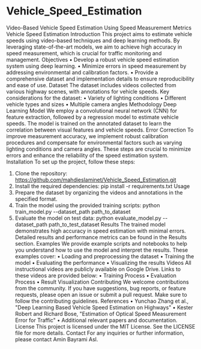 # Vehicle_Speed_Estimation
Video-Based Vehicle Speed Estimation Using Speed Measurement Metrics
Vehicle Speed Estimation
Introduction
This project aims to estimate vehicle speeds using video-based techniques and deep learning methods. By leveraging state-of-the-art models, we aim to achieve high accuracy in speed measurement, which is crucial for traffic monitoring and management.
Objectives
•	Develop a robust vehicle speed estimation system using deep learning.
•	Minimize errors in speed measurement by addressing environmental and calibration factors.
•	Provide a comprehensive dataset and implementation details to ensure reproducibility and ease of use.
Dataset
The dataset includes videos collected from various highway scenes, with annotations for vehicle speeds. Key considerations for the dataset:
•	Variety of lighting conditions
•	Different vehicle types and sizes
•	Multiple camera angles
Methodology
Deep Learning Model
We employ a convolutional neural network (CNN) for feature extraction, followed by a regression model to estimate vehicle speeds. The model is trained on the annotated dataset to learn the correlation between visual features and vehicle speeds.
Error Correction
To improve measurement accuracy, we implement robust calibration procedures and compensate for environmental factors such as varying lighting conditions and camera angles. These steps are crucial to minimize errors and enhance the reliability of the speed estimation system.
Installation
To set up the project, follow these steps:
1.	Clone the repository:
  https://github.com/mahdieslaminet/Vehicle_Speed_Estimation.git
2.	Install the required dependencies:
  pip install -r requirements.txt
Usage
1.	Prepare the dataset by organizing the videos and annotations in the specified format.
2.	Train the model using the provided training scripts:
   python train_model.py --dataset_path path_to_dataset
3.	Evaluate the model on test data:
python evaluate_model.py --dataset_path path_to_test_dataset
Results
The trained model demonstrates high accuracy in speed estimation with minimal errors. Detailed results and performance metrics can be found in the Results section.
Examples
We provide example scripts and notebooks to help you understand how to use the model and interpret the results. These examples cover:
•	Loading and preprocessing the dataset
•	Training the model
•	Evaluating the performance
•	Visualizing the results
Videos
All instructional videos are publicly available on Google Drive. Links to these videos are provided below:
•	Training Process 
•	Evaluation Process 
•	Result Visualization 
Contributing
We welcome contributions from the community. If you have suggestions, bug reports, or feature requests, please open an issue or submit a pull request. Make sure to follow the contributing guidelines.
References
•	Yunchao Zhang et al., "Deep Learning Based Vehicle Speed Estimation on Highways"
•	Kester Robert and Richard Bose, "Estimation of Optical Speed Measurement Error for Traffic"
•	Additional relevant papers and documentation.
License
This project is licensed under the MIT License. See the LICENSE file for more details.
Contact
For any inquiries or further information, please contact Amin Bayrami Asl.

